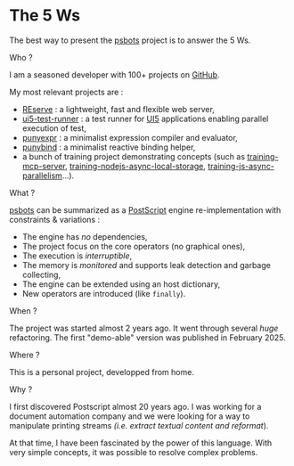# The 5 Ws

The best way to present the [psbots] project is to answer the 5 Ws.

Who ?

I am a seasoned developer with 100+ projects on [GitHub](https://github.com/ArnaudBuchholz/).

My most relevant projects are :
* [REserve](https://github.com/ArnaudBuchholz/reserve) : a lightweight, fast and flexible web server,
* [ui5-test-runner](https://github.com/ArnaudBuchholz/ui5-test-runner) : a test runner for [UI5](https://ui5.sap.com/) applications enabling parallel execution of test,
* [punyexpr](https://github.com/ArnaudBuchholz/punyexpr) : a minimalist expression compiler and evaluator,
* [punybind](https://github.com/ArnaudBuchholz/punybind) : a minimalist reactive binding helper,
* a bunch of training project demonstrating concepts (such as [training-mcp-server](https://github.com/ArnaudBuchholz/training-mcp-expr), [training-nodejs-async-local-storage](https://github.com/ArnaudBuchholz/training-nodejs-async-local-storage), [training-js-async-parallelism](https://github.com/ArnaudBuchholz/training-js-async-parallelism)...).

What ?

[psbots] can be summarized as a [PostScript](https://en.wikipedia.org/wiki/PostScript) engine re-implementation with constraints & variations :

* The engine has *no* dependencies,
* The project focus on the core operators (no graphical ones),
* The execution is *interruptible*,
* The memory is *monitored* and supports leak detection and garbage collecting,
* The engine can be extended using an host dictionary,
* New operators are introduced (like `finally`).

When ?

The project was started almost 2 years ago. It went through several *huge* refactoring. The first "demo-able" version was published in February 2025.

Where ?

This is a personal project, developped from home.

Why ?

I first discovered Postscript almost 20 years ago. I was working for a document automation company and we were looking for a way to manipulate printing streams *(i.e. extract textual content and reformat*).

At that time, I have been fascinated by the power of this language.
With very simple concepts, it was possible to resolve complex problems.


[psbots]: <https://github.com/ArnaudBuchholz/psbots>